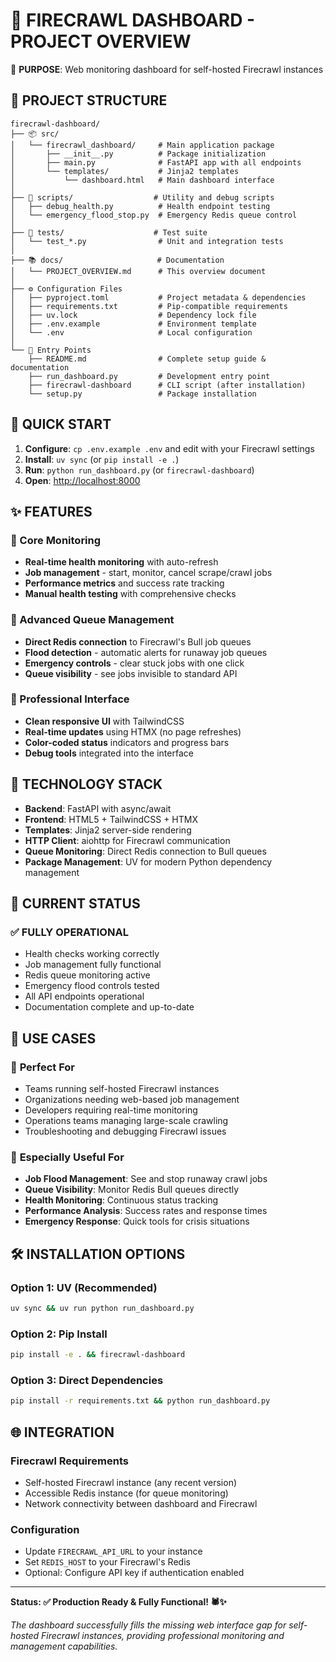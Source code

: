 📁 FIRECRAWL DASHBOARD - PROJECT OVERVIEW
==========================================

🎯 **PURPOSE**: Web monitoring dashboard for self-hosted Firecrawl instances

## 📂 PROJECT STRUCTURE

```
firecrawl-dashboard/
├── 📦 src/
│   └── firecrawl_dashboard/     # Main application package
│       ├── __init__.py          # Package initialization
│       ├── main.py              # FastAPI app with all endpoints
│       └── templates/           # Jinja2 templates
│           └── dashboard.html   # Main dashboard interface
│
├── 🧪 scripts/                  # Utility and debug scripts
│   ├── debug_health.py          # Health endpoint testing
│   └── emergency_flood_stop.py  # Emergency Redis queue control
│
├── 🔧 tests/                    # Test suite
│   └── test_*.py                # Unit and integration tests
│
├── 📚 docs/                     # Documentation
│   └── PROJECT_OVERVIEW.md      # This overview document
│
├── ⚙️ Configuration Files
│   ├── pyproject.toml           # Project metadata & dependencies
│   ├── requirements.txt         # Pip-compatible requirements
│   ├── uv.lock                  # Dependency lock file
│   ├── .env.example             # Environment template
│   └── .env                     # Local configuration
│
└── 🚀 Entry Points
    ├── README.md                # Complete setup guide & documentation
    ├── run_dashboard.py         # Development entry point
    ├── firecrawl-dashboard      # CLI script (after installation)
    └── setup.py                 # Package installation
```

## 🚀 QUICK START

1. **Configure**: `cp .env.example .env` and edit with your Firecrawl settings
2. **Install**: `uv sync` (or `pip install -e .`)
3. **Run**: `python run_dashboard.py` (or `firecrawl-dashboard`)
4. **Open**: [http://localhost:8000](http://localhost:8000)

## ✨ FEATURES

### 🏥 Core Monitoring
- **Real-time health monitoring** with auto-refresh
- **Job management** - start, monitor, cancel scrape/crawl jobs
- **Performance metrics** and success rate tracking
- **Manual health testing** with comprehensive checks
### 🔄 Advanced Queue Management
- **Direct Redis connection** to Firecrawl's Bull job queues
- **Flood detection** - automatic alerts for runaway job queues
- **Emergency controls** - clear stuck jobs with one click
- **Queue visibility** - see jobs invisible to standard API

### 🎨 Professional Interface
- **Clean responsive UI** with TailwindCSS
- **Real-time updates** using HTMX (no page refreshes)
- **Color-coded status** indicators and progress bars
- **Debug tools** integrated into the interface

## 🔧 TECHNOLOGY STACK

- **Backend**: FastAPI with async/await
- **Frontend**: HTML5 + TailwindCSS + HTMX
- **Templates**: Jinja2 server-side rendering
- **HTTP Client**: aiohttp for Firecrawl communication
- **Queue Monitoring**: Direct Redis connection to Bull queues
- **Package Management**: UV for modern Python dependency management

## 🎯 CURRENT STATUS

### ✅ **FULLY OPERATIONAL**
- Health checks working correctly
- Job management fully functional
- Redis queue monitoring active
- Emergency flood controls tested
- All API endpoints operational
- Documentation complete and up-to-date


## 🎪 **USE CASES**

### 🏢 **Perfect For**
- Teams running self-hosted Firecrawl instances
- Organizations needing web-based job management
- Developers requiring real-time monitoring
- Operations teams managing large-scale crawling
- Troubleshooting and debugging Firecrawl issues

### 🚨 **Especially Useful For**
- **Job Flood Management**: See and stop runaway crawl jobs
- **Queue Visibility**: Monitor Redis Bull queues directly
- **Health Monitoring**: Continuous status tracking
- **Performance Analysis**: Success rates and response times
- **Emergency Response**: Quick tools for crisis situations

## 🛠️ **INSTALLATION OPTIONS**

### Option 1: UV (Recommended)
```bash
uv sync && uv run python run_dashboard.py
```

### Option 2: Pip Install
```bash
pip install -e . && firecrawl-dashboard
```

### Option 3: Direct Dependencies
```bash
pip install -r requirements.txt && python run_dashboard.py
```

## 🌐 **INTEGRATION**

### **Firecrawl Requirements**
- Self-hosted Firecrawl instance (any recent version)
- Accessible Redis instance (for queue monitoring)
- Network connectivity between dashboard and Firecrawl

### **Configuration**
- Update `FIRECRAWL_API_URL` to your instance
- Set `REDIS_HOST` to your Firecrawl's Redis
- Optional: Configure API key if authentication enabled

---

**Status: ✅ Production Ready & Fully Functional! 🕷️✨**

*The dashboard successfully fills the missing web interface gap for self-hosted Firecrawl instances, providing professional monitoring and management capabilities.*